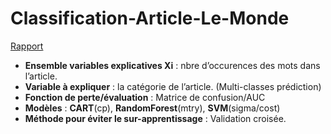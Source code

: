 # Classification-Article-Le-Monde

[Rapport](https://CharlesVitry.github.io/Classification-Article-Le-Monde/)

* **Ensemble variables explicatives Xi** : nbre d’occurences des mots dans l’article.
* **Variable à expliquer** : la catégorie de l’article. (Multi-classes prédiction)
* **Fonction de perte/évaluation** : Matrice de confusion/AUC
* **Modèles** : __CART__(cp), __RandomForest__(mtry), __SVM__(sigma/cost)
* **Méthode pour éviter le sur-apprentissage** : Validation croisée.





